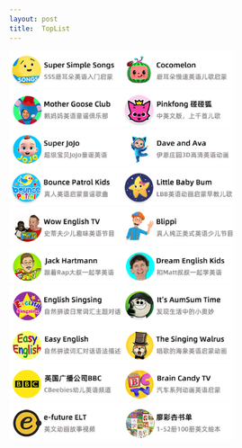 ```yaml
---
layout: post
title:  TopList
---
```

<table> 
<tr>
  <a href="https://joybus.tk/super-simple-songs.html"><img src="/public/banner/2019102113242059.png" alt="Super Simple Songs" style="height:auto;width:200px;" /></a>
              <a href="https://joybus.tk/cocomelon.html"><img src="/public/banner/2019102113241982.png" alt="CoCoMelon" style="height:auto;width:200px;" /></a>
              <a href="https://joybus.tk/mother-goose-club.html"><img src="/public/banner/2020010215010734.png" alt="Mother Goose Club" style="height:auto;width:200px;" /></a>
              <a href="https://joybus.tk/pinkfong.html"><img src="/public/banner/2019102114014359.png" alt="Pinkfong" style="height:auto;width:200px;" /></a>
	</tr>
  <tr>
							<a href="https://joybus.tk/super-jojo.html"><img src="/public/banner/2020022118290796.png" alt="Super JoJo" style="height:auto;width:200px;" /></a>
              <a href="https://joybus.tk/dave-and-ava.html"><img src="/public/banner/2019102114014349.png" alt="Dave and Ava" style="height:auto;width:200px;" /></a>
              <a href="https://joybus.tk/bounce-patrol.html"><img src="/public/banner/2019102113241934.png" alt="Bounce Patrol Kids" style="height:auto;width:200px;" /></a>
              <a href="https://joybus.tk/little-baby-bum.html"><img src="/public/banner/2019102113241942.png" alt="Little Baby Bum" style="height:auto;width:200px;" /></a>
	</tr>
 <tr>
							<a href="https://joybus.tk/wow-english-tv.html"><img src="/public/banner/2019102114162354.png" alt="Wow English TV" style="height:auto;width:200px;" /></a>
						<a href="https://joybus.tk/blippi.html"><img src="/public/banner/2019102114162349.png" alt="Blippi" style="height:auto;width:200px;" /></a>
						<a href="https://joybus.tk/jack-hartmann.html"><img src="/public/banner/2019102114264410.png" alt="Jack Hartmann" style="height:auto;width:200px;" /></a>
					<a href="https://joybus.tk/dream-english.html"><img src="/public/banner/2019102114090532.png" alt="Dream English Kids" style="height:auto;width:200px;" /></a>
				 </tr>
  <tr>
							<a href="https://joybus.tk/english-singsing.html"><img src="/public/banner/2019102114264444.png" alt="English Singsing" style="height:auto;width:200px;" /></a>
					<a href="https://joybus.tk/aumsum.html"><img src="/public/banner/2019102114570830.png" alt="It’s AumSum Time" style="height:auto;width:200px;" /></a>
					<a href="https://joybus.tk/kids-pages.html"><img src="/public/banner/2019102114570962.png" alt="Kids Pages(Easy English)" style="height:auto;width:200px;" /></a>
						<a href="https://joybus.tk/the-singing-walrus.html"><img src="/public/banner/2020022118290734.png" alt="The Singing Walrus" style="height:auto;width:200px;" /></a>
				 </tr>
  <tr>
							<a href="https://joybus.tk/special/bbc"><img src="/public/banner/2019102115333560.png" alt="BBC" style="height:auto;width:200px;" /></a>
						<a href="https://joybus.tk/brain-candy-tv.html"><img src="/public/banner/2019102114570945.png" alt="Brain Candy TV" style="height:auto;width:200px;" /></a>
						<a href="https://joybus.tk/?s=e-future"><img src="/public/banner/2020022118290736.png" alt="e-future ELT" style="height:auto;width:200px;" /></a>
					<a href="https://joybus.tk/liaocaixing.html"><img src="/public/banner/2020022118290715.png" alt="liaocaixing" style="height:auto;width:200px;" /></a>
</tr>
